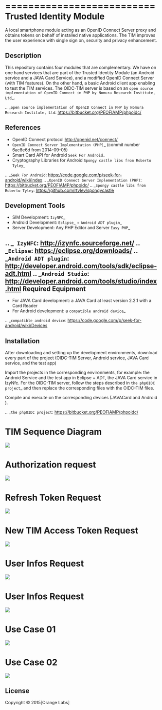 ==========================
Trusted Identity Module
==========================

A local smartphone module acting as an OpenID Connect Server proxy and obtains tokens on behalf of installed native applications. The TIM improves the user experience with single sign on, security and privacy enhancement.

Description
-----------
This repository contains four modules that are complementary. We have on one hand services that are part of the Trusted Identity Module (an Android service and a JAVA Card Service), and a modified OpenID Connect Server (with TIM features). On the other hand, a basic Android client app enabling to test the TIM services.
The OIDC-TIM server is based on an `open source implementation of OpenID Connect in PHP by Nomura Research Institute, Ltd`_.

.. _`open source implementation of OpenID Connect in PHP by Nomura Research Institute, Ltd`: https://bitbucket.org/PEOFIAMP/phpoidc/


References
----------
   * OpenID Connect protocol http://openid.net/connect/
   * `OpenID Connect Server Implementation (PHP)`_ (commit number 6ac8e6d from 2014-09-05)
   * Smart Card API for Android `Seek For Android`_ 
   * Cryptography Libraries for Android `Spongy castle libs from Roberto Tyley`_

   
.. _`Seek For Android`: https://code.google.com/p/seek-for-android/wiki/Index
.. _`OpenID Connect Server Implementation (PHP)`: https://bitbucket.org/PEOFIAMP/phpoidc/
.. _`Spongy castle libs from Roberto Tyley`: https://github.com/rtyley/spongycastle


Development Tools
-----------------
   * SIM Development: `IzyNFC`_
   * Android Development: `Eclipse`_ + `Android ADT plugin`_
   * Server Development: Any PHP Editor and Server `Easy PHP`_

.. _` IzyNFC`: http://izynfc.sourceforge.net/
.. _`Eclipse`: https://eclipse.org/downloads/
.. _`Android ADT plugin`: http://developer.android.com/tools/sdk/eclipse-adt.html
.. _`Android Studio`: http://developer.android.com/tools/studio/index.html
Required Equipment
-------------------
   * For JAVA Card development: a JAVA Card at least version 2.2.1 with a Card Reader
   * For Android development: a `compatible android device`_

.. _`compatible android device`:
https://code.google.com/p/seek-for-android/wiki/Devices


Installation
------------
After downloading and setting up the development environments, download every part of the project (OIDC-TIM Server, Android service, JAVA Card service, and the test app)

Import the projects in the corresponding environments, for example: the Android Service and the test app in Eclipse + ADT, the JAVA Card service in IzyNfc.
For the OIDC-TIM server, follow the steps described in `the phpOIDC project`_ and then replace the corresponding files with the OIDC-TIM files.

Compile and execute on the corresponding devices (JAVACard and Android ).
  
.. _`the phpOIDC project`:
https://bitbucket.org/PEOFIAMP/phpoidc/


TIM Sequence Diagram
====================
![](https://cloud.githubusercontent.com/assets/11352074/6554851/3382fa6a-c660-11e4-9db9-5f2497b8e40a.png)


Authorization request
=====================
![](https://cloud.githubusercontent.com/assets/11352074/6554846/33599436-c660-11e4-811f-2dc0b455bb20.png)

Refresh Token Request
=====================
![](https://cloud.githubusercontent.com/assets/11352074/6554848/337ed318-c660-11e4-91ca-99e420ef84ba.png)

New TIM Access Token Request
============================
![](https://cloud.githubusercontent.com/assets/11352074/6554850/3382399a-c660-11e4-9ac3-de3bf5da406a.png)


User Infos Request
============================
![](https://cloud.githubusercontent.com/assets/11352074/6554847/336d638a-c660-11e4-88bf-88d059b0a76f.png)


User Infos Request
==================
![](https://cloud.githubusercontent.com/assets/11352074/6554847/336d638a-c660-11e4-88bf-88d059b0a76f.png)

Use Case 01
===========
![](https://cloud.githubusercontent.com/assets/11352074/6554852/338330ac-c660-11e4-9a3a-4f89ed0ec62d.png)

Use Case 02
===========
![](https://cloud.githubusercontent.com/assets/11352074/6554849/338016c4-c660-11e4-9014-bcfcca67aa3f.png)


License
-------


Copyright © 2015[Orange Labs]
